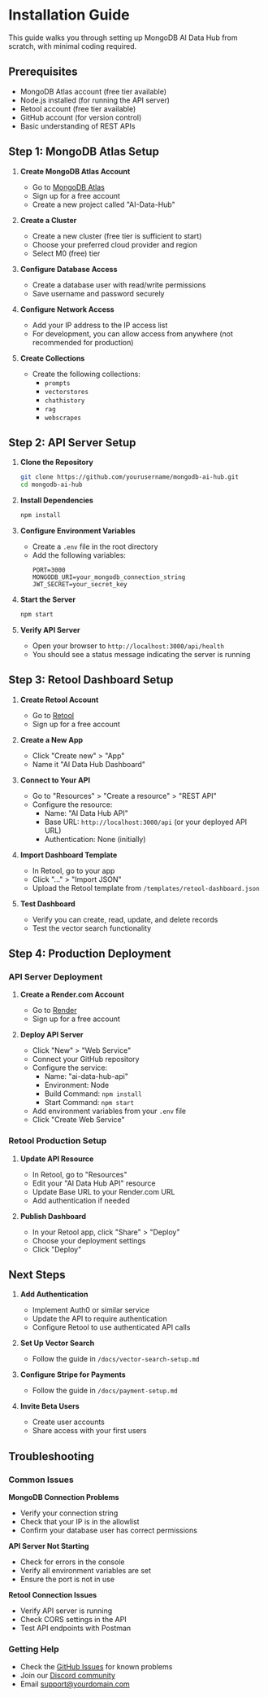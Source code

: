 # Installation Guide

This guide walks you through setting up MongoDB AI Data Hub from scratch, with minimal coding required.

## Prerequisites

- MongoDB Atlas account (free tier available)
- Node.js installed (for running the API server)
- Retool account (free tier available)
- GitHub account (for version control)
- Basic understanding of REST APIs

## Step 1: MongoDB Atlas Setup

1. **Create MongoDB Atlas Account**
   - Go to [MongoDB Atlas](https://www.mongodb.com/cloud/atlas)
   - Sign up for a free account
   - Create a new project called "AI-Data-Hub"

2. **Create a Cluster**
   - Create a new cluster (free tier is sufficient to start)
   - Choose your preferred cloud provider and region
   - Select M0 (free) tier

3. **Configure Database Access**
   - Create a database user with read/write permissions
   - Save username and password securely

4. **Configure Network Access**
   - Add your IP address to the IP access list
   - For development, you can allow access from anywhere (not recommended for production)

5. **Create Collections**
   - Create the following collections:
     - `prompts`
     - `vectorstores`
     - `chathistory`
     - `rag`
     - `webscrapes`

## Step 2: API Server Setup

1. **Clone the Repository**
   ```bash
   git clone https://github.com/yourusername/mongodb-ai-hub.git
   cd mongodb-ai-hub
   ```

2. **Install Dependencies**
   ```bash
   npm install
   ```

3. **Configure Environment Variables**
   - Create a `.env` file in the root directory
   - Add the following variables:
     ```
     PORT=3000
     MONGODB_URI=your_mongodb_connection_string
     JWT_SECRET=your_secret_key
     ```

4. **Start the Server**
   ```bash
   npm start
   ```

5. **Verify API Server**
   - Open your browser to `http://localhost:3000/api/health`
   - You should see a status message indicating the server is running

## Step 3: Retool Dashboard Setup

1. **Create Retool Account**
   - Go to [Retool](https://retool.com)
   - Sign up for a free account

2. **Create a New App**
   - Click "Create new" > "App"
   - Name it "AI Data Hub Dashboard"

3. **Connect to Your API**
   - Go to "Resources" > "Create a resource" > "REST API"
   - Configure the resource:
     - Name: "AI Data Hub API"
     - Base URL: `http://localhost:3000/api` (or your deployed API URL)
     - Authentication: None (initially)

4. **Import Dashboard Template**
   - In Retool, go to your app
   - Click "..." > "Import JSON"
   - Upload the Retool template from `/templates/retool-dashboard.json`

5. **Test Dashboard**
   - Verify you can create, read, update, and delete records
   - Test the vector search functionality

## Step 4: Production Deployment

### API Server Deployment

1. **Create a Render.com Account**
   - Go to [Render](https://render.com)
   - Sign up for a free account

2. **Deploy API Server**
   - Click "New" > "Web Service"
   - Connect your GitHub repository
   - Configure the service:
     - Name: "ai-data-hub-api"
     - Environment: Node
     - Build Command: `npm install`
     - Start Command: `npm start`
   - Add environment variables from your `.env` file
   - Click "Create Web Service"

### Retool Production Setup

1. **Update API Resource**
   - In Retool, go to "Resources"
   - Edit your "AI Data Hub API" resource
   - Update Base URL to your Render.com URL
   - Add authentication if needed

2. **Publish Dashboard**
   - In your Retool app, click "Share" > "Deploy"
   - Choose your deployment settings
   - Click "Deploy"

## Next Steps

1. **Add Authentication**
   - Implement Auth0 or similar service
   - Update the API to require authentication
   - Configure Retool to use authenticated API calls

2. **Set Up Vector Search**
   - Follow the guide in `/docs/vector-search-setup.md`

3. **Configure Stripe for Payments**
   - Follow the guide in `/docs/payment-setup.md`

4. **Invite Beta Users**
   - Create user accounts
   - Share access with your first users

## Troubleshooting

### Common Issues

**MongoDB Connection Problems**
- Verify your connection string
- Check that your IP is in the allowlist
- Confirm your database user has correct permissions

**API Server Not Starting**
- Check for errors in the console
- Verify all environment variables are set
- Ensure the port is not in use

**Retool Connection Issues**
- Verify API server is running
- Check CORS settings in the API
- Test API endpoints with Postman

### Getting Help

- Check the [GitHub Issues](https://github.com/yourusername/mongodb-ai-hub/issues) for known problems
- Join our [Discord community](https://discord.gg/yourinvitelink)
- Email support@yourdomain.com